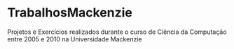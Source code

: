 # TrabalhosMackenzie

Projetos e Exercícios realizados durante o curso de Ciência da Computação entre 2005 e 2010 na Universidade Mackenzie
